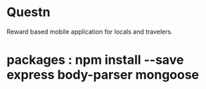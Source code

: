 # Questn
Reward based mobile application for locals and travelers.

# packages  : npm install --save express body-parser mongoose
